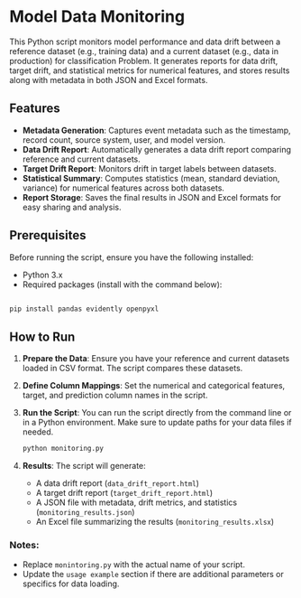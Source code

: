 # Model Data Monitoring

This Python script monitors model performance and data drift between a reference dataset (e.g., training data) and a current dataset (e.g., data in production) for classification Problem. It generates reports for data drift, target drift, and statistical metrics for numerical features, and stores results along with metadata in both JSON and Excel formats.

## Features
- **Metadata Generation**: Captures event metadata such as the timestamp, record count, source system, user, and model version.
- **Data Drift Report**: Automatically generates a data drift report comparing reference and current datasets.
- **Target Drift Report**: Monitors drift in target labels between datasets.
- **Statistical Summary**: Computes statistics (mean, standard deviation, variance) for numerical features across both datasets.
- **Report Storage**: Saves the final results in JSON and Excel formats for easy sharing and analysis.

## Prerequisites

Before running the script, ensure you have the following installed:

- Python 3.x
- Required packages (install with the command below):

```bash

pip install pandas evidently openpyxl
 ```

## How to Run

1. **Prepare the Data**: Ensure you have your reference and current datasets loaded in CSV format. The script compares these datasets.

2. **Define Column Mappings**: Set the numerical and categorical features, target, and prediction column names in the script.

3. **Run the Script**: You can run the script directly from the command line or in a Python environment. Make sure to update paths for your data files if needed.

    ```bash
    python monitoring.py
    ```

4. **Results**: The script will generate:
   - A data drift report (`data_drift_report.html`)
   - A target drift report (`target_drift_report.html`)
   - A JSON file with metadata, drift metrics, and statistics (`monitoring_results.json`)
   - An Excel file summarizing the results (`monitoring_results.xlsx`)
  

### Notes:
- Replace `monintoring.py` with the actual name of your script.
- Update the `usage example` section if there are additional parameters or specifics for data loading.
     
